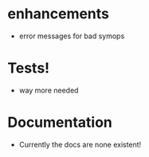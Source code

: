 # enhancements
* error messages for bad symops 
    

# Tests!
* way more needed

# Documentation
* Currently the docs are none existent! 


